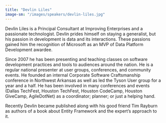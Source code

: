 ```yaml
---
title: "Devlin Liles"
image-sm: "/images/speakers/devlin-liles.jpg"
---
```


Devlin Liles is a Principal Consultant at Improving Enterprises and a passionate technologist. 
Devlin prides himself on staying a generalist, but his passion in development is data and its interactions. 
These passions gained him the recognition of Microsoft as an MVP of Data Platform Development awardee. 
<!--more-->

Since 2007 he has been presenting and teaching classes on software development practices and tools 
to audiences around the nation. He is a regular national presenter at user groups, conferences, and community events. He founded an internal Corporate Software Craftsmanship conference in Northwest Arkansas as well as led the Tyson User group for a year and a half. He has been involved in many conferences and events (Dallas TechFest, Houston TechFest, Houston CodeCamp, Houston GiveCamp, AgileDotNet) 
as a coordinator; planner; or just a helping hand. 

Recently Devlin became published along with his good friend Tim Rayburn as authors of a book about 
Entity Framework and the expert’s approach to it.